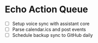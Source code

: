 # Echo Action Queue

- [ ] Setup voice sync with assistant core
- [ ] Parse calendar.ics and post events
- [ ] Schedule backup sync to GitHub daily
